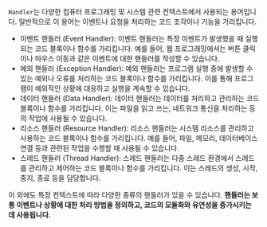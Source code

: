 `Handler`는 다양한 컴퓨터 프로그래밍 및 시스템 관련 컨텍스트에서 사용되는 용어입니다. 일반적으로 이 용어는 이벤트나 요청을 처리하는 코드 조각이나 기능을 가리킵니다.

* 이벤트 핸들러 (Event Handler): 이벤트 핸들러는 특정 이벤트가 발생했을 때 실행되는 코드 블록이나 함수를 가리킵니다. 예를 들어, 웹 프로그래밍에서는 버튼 클릭이나 마우스 이동과 같은 이벤트에 대한 핸들러를 작성할 수 있습니다.
* 예외 핸들러 (Exception Handler): 예외 핸들러는 프로그램 실행 중에 발생할 수 있는 예외나 오류를 처리하는 코드 블록이나 함수를 가리킵니다. 이를 통해 프로그램이 예외적인 상황에 대응하고 실행을 계속할 수 있습니다.
* 데이터 핸들러 (Data Handler): 데이터 핸들러는 데이터를 처리하고 관리하는 코드 블록이나 함수를 가리킵니다. 이는 파일을 읽고 쓰는, 네트워크 통신을 처리하는 등의 작업에 사용될 수 있습니다.
* 리소스 핸들러 (Resource Handler): 리소스 핸들러는 시스템 리소스를 관리하고 사용하는 코드 블록이나 함수를 가리킵니다. 예를 들어, 파일, 메모리, 데이터베이스 연결 등과 관련된 작업을 수행할 때 사용될 수 있습니다.
* 스레드 핸들러 (Thread Handler): 스레드 핸들러는 다중 스레드 환경에서 스레드를 관리하고 제어하는 코드 블록이나 함수를 가리킵니다. 이는 스레드의 생성, 시작, 중지, 종료 등을 담당합니다.

이 외에도 특정 컨텍스트에 따라 다양한 종류의 핸들러가 있을 수 있습니다. **핸들러는 보통 이벤트나 상황에 대한 처리 방법을 정의하고, 코드의 모듈화와 유연성을 증가시키는 데 사용됩니다.**